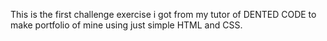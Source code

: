 This is the first challenge exercise i got from my tutor of DENTED CODE to make portfolio of mine using just simple HTML and  CSS.